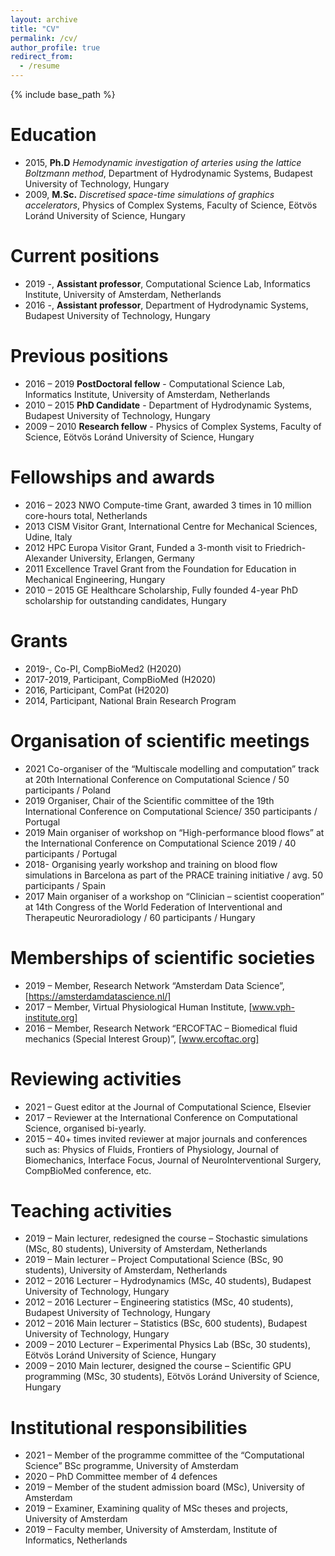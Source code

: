```yaml
---
layout: archive
title: "CV"
permalink: /cv/
author_profile: true
redirect_from:
  - /resume
---
```


{% include base_path %}

Education
======
* 2015, **Ph.D** _Hemodynamic investigation of arteries using the lattice Boltzmann method_, Department of Hydrodynamic Systems, Budapest University of Technology, Hungary
* 2009, **M.Sc.** _Discretised space-time simulations of graphics accelerators_, Physics of Complex Systems, Faculty of Science, Eötvös Loránd University of Science, Hungary

Current positions
=================
* 2019 -, **Assistant professor**, Computational Science Lab, Informatics Institute, University of Amsterdam, Netherlands
* 2016 -, **Assistant professor**, Department of Hydrodynamic Systems, Budapest University of Technology, Hungary 

Previous positions
==================
* 2016 – 2019 	**PostDoctoral fellow** - Computational Science Lab, Informatics Institute, University of Amsterdam, Netherlands
* 2010 – 2015 	**PhD Candidate** - Department of Hydrodynamic Systems, Budapest University of Technology, Hungary
* 2009 – 2010 	**Research fellow** - Physics of Complex Systems, Faculty of Science, Eötvös Loránd University of Science, Hungary

Fellowships and awards
======================
* 2016 – 2023 	NWO Compute-time Grant, awarded 3 times in 10 million core-hours total, Netherlands
* 2013	CISM Visitor Grant, International Centre for Mechanical Sciences, Udine, Italy
* 2012	HPC Europa Visitor Grant, Funded a 3-month visit to Friedrich-Alexander University, Erlangen, Germany
* 2011	Excellence Travel Grant from the Foundation for Education in Mechanical Engineering, Hungary
* 2010 – 2015 	GE Healthcare Scholarship, Fully founded 4-year PhD scholarship for outstanding candidates, Hungary

Grants
======
* 2019-, Co-PI, CompBioMed2 (H2020)
* 2017-2019, Participant, CompBioMed (H2020)
* 2016, Participant, ComPat (H2020)
* 2014, Participant, National Brain Research Program

Organisation of scientific meetings
===================================
* 2021	Co-organiser of the “Multiscale modelling and computation” track at 20th International Conference on Computational Science / 50 participants / Poland
* 2019 	Organiser, Chair of the Scientific committee of the 19th International Conference on Computational Science/ 350 participants / Portugal
* 2019 	Main organiser of workshop on “High-performance blood flows” at the International Conference on Computational Science 2019 / 40 participants / Portugal
* 2018- 	Organising yearly workshop and training on blood flow simulations in Barcelona as part of the PRACE training initiative / avg. 50 participants / Spain
* 2017	Main organiser of a workshop on “Clinician – scientist cooperation” at 14th Congress of the World Federation of Interventional and Therapeutic Neuroradiology / 60 participants / Hungary
 
Memberships of scientific societies
===================================
* 2019 –	Member, Research Network “Amsterdam Data Science”, [https://amsterdamdatascience.nl/]
* 2017 –	Member, Virtual Physiological Human Institute, [www.vph-institute.org]
* 2016 –	Member, Research Network “ERCOFTAC – Biomedical fluid mechanics (Special Interest Group)”, [www.ercoftac.org] 

Reviewing activities
====================
* 2021 – 	Guest editor at the Journal of Computational Science, Elsevier
* 2017 – 	Reviewer at the International Conference on Computational Science, organised bi-yearly.
* 2015 –	40+ times invited reviewer at major journals and conferences such as: Physics of Fluids, Frontiers of Physiology, Journal of Biomechanics, Interface Focus, Journal of NeuroInterventional Surgery, CompBioMed conference, etc.

Teaching activities
===================
* 2019 – 	Main lecturer, redesigned the course – Stochastic simulations (MSc, 80 students), University of Amsterdam, Netherlands
* 2019 – 	Main lecturer – Project Computational Science (BSc, 90 students), University of Amsterdam, Netherlands
* 2012 – 2016 	Lecturer – Hydrodynamics (MSc, 40 students), Budapest University of Technology, Hungary
* 2012 – 2016 	Lecturer – Engineering statistics (MSc, 40 students), Budapest University of Technology, Hungary
* 2012 – 2016 	Main lecturer – Statistics (BSc, 600 students), Budapest University of Technology, Hungary
* 2009 – 2010 	Lecturer – Experimental Physics Lab (BSc, 30 students), Eötvös Loránd University of Science, Hungary
* 2009 – 2010 	Main lecturer, designed the course – Scientific GPU programming (MSc, 30 students), Eötvös Loránd University of Science, Hungary

Institutional responsibilities
==============================
* 2021 – 	Member of the programme committee of the “Computational Science” BSc programme, University of Amsterdam
* 2020 –	PhD Committee member of 4 defences
* 2019 –	Member of the student admission board (MSc), University of Amsterdam
* 2019 – 	Examiner, Examining quality of MSc theses and projects, University of Amsterdam
* 2019 – 	Faculty member, University of Amsterdam, Institute of Informatics, Netherlands

